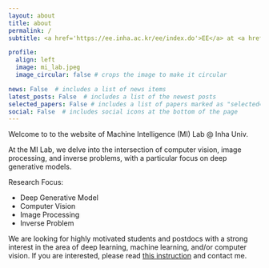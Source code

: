 ```yaml
---
layout: about
title: about
permalink: /
subtitle: <a href='https://ee.inha.ac.kr/ee/index.do'>EE</a> at <a href='https://www.inha.ac.kr/'>Inha University</a> 

profile:
  align: left
  image: mi_lab.jpeg
  image_circular: false # crops the image to make it circular

news: False  # includes a list of news items
latest_posts: False  # includes a list of the newest posts
selected_papers: False # includes a list of papers marked as "selected={true}"
social: False  # includes social icons at the bottom of the page
---
```


Welcome to to the website of Machine Intelligence (MI) Lab @ Inha Univ. 

At the MI Lab, we delve into the intersection of computer vision, image processing, and inverse problems, with a particular focus on deep generative models.

Research Focus:

* Deep Generative Model
* Computer Vision 
* Image Processing
* Inverse Problem

We are looking for highly motivated students and postdocs with a strong interest in the area of deep learning, machine learning, and/or computer vision. If you are interested, please read  <a href='https://milab-inha.github.io/opportunity'>this instruction</a> and contact me.

<!-- Write your biography here. Tell the world about yourself. Link to your favorite [subreddit](http://reddit.com). You can put a picture in, too. The code is already in, just name your picture `prof_pic.jpg` and put it in the `img/` folder. 

Put your address / P.O. box / other info right below your picture. You can also disable any of these elements by editing `profile` property of the YAML header of your `_pages/about.md`. Edit `_bibliography/papers.bib` and Jekyll will render your [publications page](/al-folio/publications/) automatically.

Link to your social media connections, too. This theme is set up to use [Font Awesome icons](http://fortawesome.github.io/Font-Awesome/) and [Academicons](https://jpswalsh.github.io/academicons/), like the ones below. Add your Facebook, Twitter, LinkedIn, Google Scholar, or just disable all of them. -->
